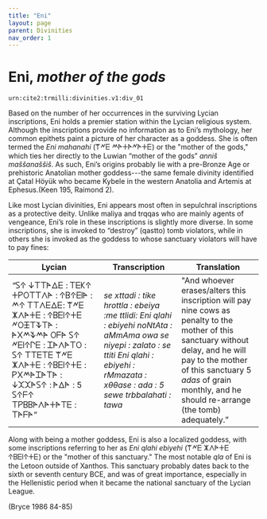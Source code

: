 ```yaml
---
title: "Eni"
layout: page
parent: Divinities
nav_order: 1
---
```


# Eni, *mother of the gods*

`urn:cite2:trmilli:divinities.v1:div_01`

Based on the number of her occurrences in the surviving Lycian inscriptions, Eni holds a premier station within the Lycian religious system. Although the inscriptions provide no information as to Eni’s mythology, her common epithets paint a picture of her character as a goddess. She is often termed the *Eni mahanahi* (𐊚𐊏𐊆 𐊎𐊀𐊛𐊀𐊏𐊀𐊛𐊆) or the "mother of the gods," which ties her directly to the Luwian “mother of the gods” *anniš maššanaššiš*. As such, Eni’s origins probably lie with a pre-Bronze Age or prehistoric Anatolian mother goddess---the same female divinity identified at Çatal Höyük who became Kybele in the western Anatolia and Artemis at Ephesus.(Keen 195, Raimond 2). 

Like most Lycian divinities, Eni appears most often in sepulchral inscriptions as a protective deity. Unlike maliya and trqqas who are mainly agents of vengeance, Eni’s role in these inscriptions is slightly more diverse. In some inscriptions, she is invoked to “destroy” (qastto) tomb violators, while in others she is invoked as the goddess to whose sanctuary violators will have to pay fines: 

|Lycian | Transcription | Translation|
|----------|----------|----------|
|“𐊖𐊁 𐊜𐊗𐊗𐊀𐊅𐊆 : 𐊗𐊆𐊋𐊁 𐊛𐊕𐊒𐊗𐊗𐊍𐊀 : 𐊁𐊂𐊁𐊆𐊊𐊀 : 𐊎𐊁 𐊗𐊗𐊍𐊆𐊅𐊆: 𐊚𐊏𐊆 𐊌𐊍𐊀𐊛𐊆 : 𐊁𐊂𐊆𐊊𐊁𐊛𐊆 𐊏𐊒𐊑𐊗𐊙𐊗𐊀 : 𐊀𐊐𐊎𐊙𐊎𐊀 𐊒𐊇𐊀 𐊖𐊁 𐊏𐊆𐊊𐊁𐊓𐊆 : 𐊈𐊀𐊍𐊀𐊗𐊒 : 𐊖𐊁 𐊗𐊗𐊆𐊗𐊆 𐊚𐊏𐊆 𐊌𐊍𐊀𐊛𐊆 : 𐊁𐊂𐊆𐊊𐊁𐊛𐊆 : 𐊕𐊐𐊎𐊀𐊈𐊀𐊗𐊀 : 𐊜𐊉𐊉𐊀𐊖𐊁 : 𐊀𐊅𐊀 : 5 𐊖𐊁𐊇𐊁 𐊗𐊕𐊂𐊂𐊀𐊍𐊀𐊛𐊀𐊗𐊆 : 𐊗𐊀𐊇𐊀”| *se xttadi : tike hrottla : ebeiya :me ttlidi: Eni qlahi : ebiyehi noNtAta : aMmAma owa se niyepi : zalato : se ttiti Eni qlahi : ebiyehi : rMmazata : xθθase : ada : 5 sewe trbbalahati : tawa* | "And whoever erases/alters this inscription will pay nine cows as penalty to the mother of this sanctuary without delay, and he will pay to the mother of this sanctuary 5 *adas* of grain monthly, and he should re-arrange (the tomb) adequately.” |

Along with being a mother goddess, Eni is also a localized goddess, with some inscriptions referring to her as *Eni qlahi ebiyehi* (𐊚𐊏𐊆 𐊌𐊍𐊀𐊛𐊆 𐊁𐊂𐊆𐊊𐊁𐊛𐊆) or the "mother of this sanctuary." The most notable *qla* of Eni is the Letoon outside of Xanthos. This sanctuary probably dates back to the sixth or seventh century BCE, and was of great importance, especially in the Hellenistic period when it became the national sanctuary of the Lycian League. 
 
(Bryce 1986 84-85) 
